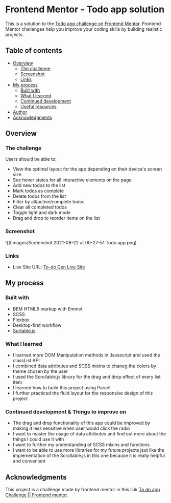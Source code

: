 # Frontend Mentor - Todo app solution

This is a solution to the [Todo app challenge on Frontend Mentor](https://www.frontendmentor.io/challenges/todo-app-Su1_KokOW). Frontend Mentor challenges help you improve your coding skills by building realistic projects. 

## Table of contents

- [Overview](#overview)
  - [The challenge](#the-challenge)
  - [Screenshot](#screenshot)
  - [Links](#links)
- [My process](#my-process)
  - [Built with](#built-with)
  - [What I learned](#what-i-learned)
  - [Continued development](#continued-development)
  - [Useful resources](#useful-resources)
- [Author](#author)
- [Acknowledgments](#acknowledgments)

## Overview

### The challenge

Users should be able to:

- View the optimal layout for the app depending on their device's screen size
- See hover states for all interactive elements on the page
- Add new todos to the list
- Mark todos as complete
- Delete todos from the list
- Filter by all/active/complete todos
- Clear all completed todos
- Toggle light and dark mode
- Drag and drop to reorder items on the list

### Screenshot

![](images/Screenshot 2021-08-22 at 00-27-51 Todo app.png)

### Links

- Live Site URL: [To-do Gen Live Site](https://todo-gen.netlify.app/)

## My process

### Built with

- BEM HTML5 markup with Emmet
- SCSS
- Flexbox
- Desktop-first workflow
- [Sortable.js](https://github.com/SortableJS/Sortable)

### What I learned

- I learned more DOM Manipulation methods in Javascript and used the classList API
- I combined data attributes and SCSS mixins to chaneg the colors by theme chosen by the user
- I used the Scrollable.js library for the drag and drop effect of every list item
- I learned how to build this project using Parcel
- I further practiced the fluid leyout for the responsive design of this project

### Continued development & Things to improve on

- The drag and drop functionality of this app could be improved by making it less sensitive when user would click the radio 
- I want to master the usage of data attributes and find out more about the things I could use it with
- I want to further my understanding of SCSS mixins and functions
- I want to be able to use more libraries for my future projects jsut like the implementation of the Scrollable.js in this one because it is really helpful and convenient

## Acknowledgments

This project is a challenge made by frontend mentor in this link [To do app Challenge || Frontend mentor](https://www.frontendmentor.io/challenges/todo-app-Su1_KokOW).


